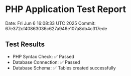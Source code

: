# PHP Application Test Report
Date: Fri Jun  6 16:08:33 UTC 2025
Commit: 67e372cf40863036c627a946e107a8db4c317ede

## Test Results
- PHP Syntax Check: ✅ Passed
- Database Connection: ✅ Passed
- Database Schema: ✅ Tables created successfully
